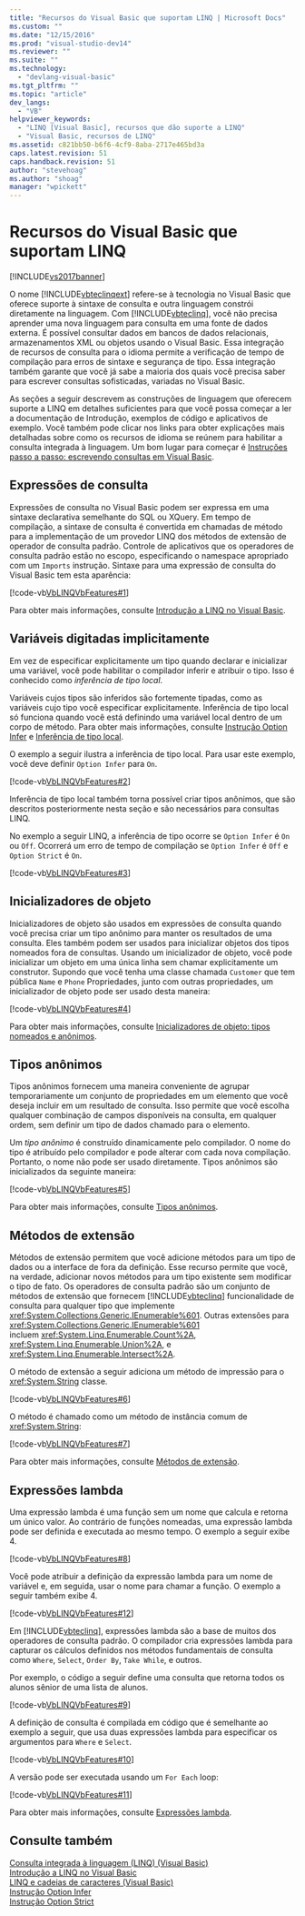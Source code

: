 ```yaml
---
title: "Recursos do Visual Basic que suportam LINQ | Microsoft Docs"
ms.custom: ""
ms.date: "12/15/2016"
ms.prod: "visual-studio-dev14"
ms.reviewer: ""
ms.suite: ""
ms.technology: 
  - "devlang-visual-basic"
ms.tgt_pltfrm: ""
ms.topic: "article"
dev_langs: 
  - "VB"
helpviewer_keywords: 
  - "LINQ [Visual Basic], recursos que dão suporte a LINQ"
  - "Visual Basic, recursos de LINQ"
ms.assetid: c821bb50-b6f6-4cf9-8aba-2717e465bd3a
caps.latest.revision: 51
caps.handback.revision: 51
author: "stevehoag"
ms.author: "shoag"
manager: "wpickett"
---
```

# Recursos do Visual Basic que suportam LINQ
[!INCLUDE[vs2017banner](../../../../csharp/includes/vs2017banner.md)]

O nome [!INCLUDE[vbteclinqext](../../../../csharp/getting-started/includes/vbteclinqext_md.md)] refere\-se à tecnologia no Visual Basic que oferece suporte à sintaxe de consulta e outra linguagem constrói diretamente na linguagem. Com [!INCLUDE[vbteclinq](../../../../csharp/includes/vbteclinq_md.md)], você não precisa aprender uma nova linguagem para consulta em uma fonte de dados externa. É possível consultar dados em bancos de dados relacionais, armazenamentos XML ou objetos usando o Visual Basic. Essa integração de recursos de consulta para o idioma permite a verificação de tempo de compilação para erros de sintaxe e segurança de tipo. Essa integração também garante que você já sabe a maioria dos quais você precisa saber para escrever consultas sofisticadas, variadas no Visual Basic.  
  
 As seções a seguir descrevem as construções de linguagem que oferecem suporte a LINQ em detalhes suficientes para que você possa começar a ler a documentação de Introdução, exemplos de código e aplicativos de exemplo. Você também pode clicar nos links para obter explicações mais detalhadas sobre como os recursos de idioma se reúnem para habilitar a consulta integrada à linguagem. Um bom lugar para começar é [Instruções passo a passo: escrevendo consultas em Visual Basic](../../../../visual-basic/programming-guide/concepts/linq/walkthrough-writing-queries.md).  
  
## Expressões de consulta  
 Expressões de consulta no Visual Basic podem ser expressa em uma sintaxe declarativa semelhante do SQL ou XQuery. Em tempo de compilação, a sintaxe de consulta é convertida em chamadas de método para a implementação de um provedor LINQ dos métodos de extensão de operador de consulta padrão. Controle de aplicativos que os operadores de consulta padrão estão no escopo, especificando o namespace apropriado com um `Imports` instrução. Sintaxe para uma expressão de consulta do Visual Basic tem esta aparência:  
  
 [!code-vb[VbLINQVbFeatures#1](../../../../visual-basic/programming-guide/concepts/linq/codesnippet/VisualBasic/features-that-support-linq_1.vb)]  
  
 Para obter mais informações, consulte [Introdução a LINQ no Visual Basic](../../../../visual-basic/programming-guide/language-features/linq/introduction-to-linq.md).  
  
## Variáveis digitadas implicitamente  
 Em vez de especificar explicitamente um tipo quando declarar e inicializar uma variável, você pode habilitar o compilador inferir e atribuir o tipo. Isso é conhecido como *inferência de tipo local*.  
  
 Variáveis cujos tipos são inferidos são fortemente tipadas, como as variáveis cujo tipo você especificar explicitamente. Inferência de tipo local só funciona quando você está definindo uma variável local dentro de um corpo de método. Para obter mais informações, consulte [Instrução Option Infer](../../../../visual-basic/language-reference/statements/option-infer-statement.md) e [Inferência de tipo local](../../../../visual-basic/programming-guide/language-features/variables/local-type-inference.md).  
  
 O exemplo a seguir ilustra a inferência de tipo local. Para usar este exemplo, você deve definir `Option Infer` para `On`.  
  
 [!code-vb[VbLINQVbFeatures#2](../../../../visual-basic/programming-guide/concepts/linq/codesnippet/VisualBasic/features-that-support-linq_2.vb)]  
  
 Inferência de tipo local também torna possível criar tipos anônimos, que são descritos posteriormente nesta seção e são necessários para consultas LINQ.  
  
 No exemplo a seguir LINQ, a inferência de tipo ocorre se `Option Infer` é `On` ou `Off`. Ocorrerá um erro de tempo de compilação se `Option Infer` é `Off` e `Option Strict` é `On`.  
  
 [!code-vb[VbLINQVbFeatures#3](../../../../visual-basic/programming-guide/concepts/linq/codesnippet/VisualBasic/features-that-support-linq_3.vb)]  
  
## Inicializadores de objeto  
 Inicializadores de objeto são usados em expressões de consulta quando você precisa criar um tipo anônimo para manter os resultados de uma consulta. Eles também podem ser usados para inicializar objetos dos tipos nomeados fora de consultas. Usando um inicializador de objeto, você pode inicializar um objeto em uma única linha sem chamar explicitamente um construtor. Supondo que você tenha uma classe chamada `Customer` que tem pública `Name` e `Phone` Propriedades, junto com outras propriedades, um inicializador de objeto pode ser usado desta maneira:  
  
 [!code-vb[VbLINQVbFeatures#4](../../../../visual-basic/programming-guide/concepts/linq/codesnippet/VisualBasic/features-that-support-linq_4.vb)]  
  
 Para obter mais informações, consulte [Inicializadores de objeto: tipos nomeados e anônimos](../Topic/Object%20Initializers:%20Named%20and%20Anonymous%20Types%20\(Visual%20Basic\).md).  
  
## Tipos anônimos  
 Tipos anônimos fornecem uma maneira conveniente de agrupar temporariamente um conjunto de propriedades em um elemento que você deseja incluir em um resultado de consulta. Isso permite que você escolha qualquer combinação de campos disponíveis na consulta, em qualquer ordem, sem definir um tipo de dados chamado para o elemento.  
  
 Um *tipo anônimo* é construído dinamicamente pelo compilador. O nome do tipo é atribuído pelo compilador e pode alterar com cada nova compilação. Portanto, o nome não pode ser usado diretamente. Tipos anônimos são inicializados da seguinte maneira:  
  
 [!code-vb[VbLINQVbFeatures#5](../../../../visual-basic/programming-guide/concepts/linq/codesnippet/VisualBasic/features-that-support-linq_5.vb)]  
  
 Para obter mais informações, consulte [Tipos anônimos](../../../../visual-basic/programming-guide/language-features/objects-and-classes/anonymous-types.md).  
  
## Métodos de extensão  
 Métodos de extensão permitem que você adicione métodos para um tipo de dados ou a interface de fora da definição. Esse recurso permite que você, na verdade, adicionar novos métodos para um tipo existente sem modificar o tipo de fato. Os operadores de consulta padrão são um conjunto de métodos de extensão que fornecem [!INCLUDE[vbteclinq](../../../../csharp/includes/vbteclinq_md.md)] funcionalidade de consulta para qualquer tipo que implemente <xref:System.Collections.Generic.IEnumerable%601>. Outras extensões para <xref:System.Collections.Generic.IEnumerable%601> incluem <xref:System.Linq.Enumerable.Count%2A>, <xref:System.Linq.Enumerable.Union%2A>, e <xref:System.Linq.Enumerable.Intersect%2A>.  
  
 O método de extensão a seguir adiciona um método de impressão para o <xref:System.String> classe.  
  
 [!code-vb[VbLINQVbFeatures#6](../../../../visual-basic/programming-guide/concepts/linq/codesnippet/VisualBasic/features-that-support-linq_6.vb)]  
  
 O método é chamado como um método de instância comum de <xref:System.String>:  
  
 [!code-vb[VbLINQVbFeatures#7](../../../../visual-basic/programming-guide/concepts/linq/codesnippet/VisualBasic/features-that-support-linq_7.vb)]  
  
 Para obter mais informações, consulte [Métodos de extensão](../../../../visual-basic/programming-guide/language-features/procedures/extension-methods.md).  
  
## Expressões lambda  
 Uma expressão lambda é uma função sem um nome que calcula e retorna um único valor. Ao contrário de funções nomeadas, uma expressão lambda pode ser definida e executada ao mesmo tempo. O exemplo a seguir exibe 4.  
  
 [!code-vb[VbLINQVbFeatures#8](../../../../visual-basic/programming-guide/concepts/linq/codesnippet/VisualBasic/features-that-support-linq_8.vb)]  
  
 Você pode atribuir a definição da expressão lambda para um nome de variável e, em seguida, usar o nome para chamar a função. O exemplo a seguir também exibe 4.  
  
 [!code-vb[VbLINQVbFeatures#12](../../../../visual-basic/programming-guide/concepts/linq/codesnippet/VisualBasic/features-that-support-linq_9.vb)]  
  
 Em [!INCLUDE[vbteclinq](../../../../csharp/includes/vbteclinq_md.md)], expressões lambda são a base de muitos dos operadores de consulta padrão. O compilador cria expressões lambda para capturar os cálculos definidos nos métodos fundamentais de consulta como `Where`, `Select`, `Order By`, `Take While`, e outros.  
  
 Por exemplo, o código a seguir define uma consulta que retorna todos os alunos sênior de uma lista de alunos.  
  
 [!code-vb[VbLINQVbFeatures#9](../../../../visual-basic/programming-guide/concepts/linq/codesnippet/VisualBasic/features-that-support-linq_10.vb)]  
  
 A definição de consulta é compilada em código que é semelhante ao exemplo a seguir, que usa duas expressões lambda para especificar os argumentos para `Where` e `Select`.  
  
 [!code-vb[VbLINQVbFeatures#10](../../../../visual-basic/programming-guide/concepts/linq/codesnippet/VisualBasic/features-that-support-linq_11.vb)]  
  
 A versão pode ser executada usando um `For Each` loop:  
  
 [!code-vb[VbLINQVbFeatures#11](../../../../visual-basic/programming-guide/concepts/linq/codesnippet/VisualBasic/features-that-support-linq_12.vb)]  
  
 Para obter mais informações, consulte [Expressões lambda](../../../../visual-basic/programming-guide/language-features/procedures/lambda-expressions.md).  
  
## Consulte também  
 [Consulta integrada à linguagem \(LINQ\) \(Visual Basic\)](../../../../visual-basic/programming-guide/concepts/linq/index.md)   
 [Introdução a LINQ no Visual Basic](../../../../visual-basic/programming-guide/concepts/linq/getting-started-with-linq.md)   
 [LINQ e cadeias de caracteres \(Visual Basic\)](../../../../visual-basic/programming-guide/concepts/linq/linq-and-strings.md)   
 [Instrução Option Infer](../../../../visual-basic/language-reference/statements/option-infer-statement.md)   
 [Instrução Option Strict](../../../../visual-basic/language-reference/statements/option-strict-statement.md)